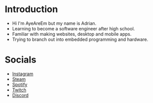 # Introduction
- Hi I'm AyeAreEm but my name is Adrian.
- Learning to become a software engineer after high school.
- Familiar with making websites, desktop and mobile apps.
- Trying to branch out into embedded programming and hardware.

# Socials
- [Instagram](https://www.instagram.com/ag.ayeareem/)
- [Steam](https://steamcommunity.com/profiles/76561198414074242/)
- [Spotify](https://open.spotify.com/user/deliamkclassno14)
- [Twitch](https://www.twitch.tv/ayeareemm)
- [Discord](https://discord.com/users/698058597728518146)

